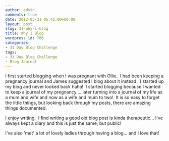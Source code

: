 ```yaml
---
author: admin
comments: true
date: 2012-05-31 05:42:00+00:00
layout: post
slug: 31-why-i-blog
title: Why I Blog
wordpress_id: 766
categories:
- 31 Day Blog Challenge
tags:
- 31 Day Blog Challenge
- Blog Journal
---
```


I first started blogging when I was pregnant with Ollie.  I had been keeping a pregnancy journal and James suggested I blog about it instead.  I started up my blog and never looked back haha!  I started blogging because I wanted to keep a journal of my pregnancy.... later turning into a journal of my life as a mum and wife and now as a wife and mum to two!  It is so easy to forget the little things, but looking back through my posts, there are amazing things documented.

I enjoy writing.  I find writing a good old blog post is kinda therapeutic... I've always kept a diary and this is just the same, but public!

I've also 'met' a lot of lovely ladies through having a blog... and I love that!
